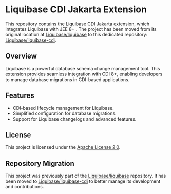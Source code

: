 # Liquibase CDI Jakarta Extension

This repository contains the Liquibase CDI Jakarta extension, which integrates Liquibase with JEE 8+ . The project has been moved from its original location at [Liquibase/liquibase](https://github.com/liquibase/liquibase/tree/master/liquibase-cdi-jakarta) to this dedicated repository: [Liquibase/liquibase-cdi](https://github.com/liquibase/liquibase-cdi-jakarta).

## Overview

Liquibase is a powerful database schema change management tool. This extension provides seamless integration with CDI 8+, enabling developers to manage database migrations in CDI-based applications.

## Features

- CDI-based lifecycle management for Liquibase.
- Simplified configuration for database migrations.
- Support for Liquibase changelogs and advanced features.

## License

This project is licensed under the [Apache License 2.0](LICENSE).


## Repository Migration

This project was previously part of the [Liquibase/liquibase](https://github.com/liquibase/liquibase/tree/master/liquibase-cdi-jakarta) repository. It has been moved to [Liquibase/liquibase-cdi](https://github.com/liquibase/liquibase-cdi-jakarta) to better manage its development and contributions.
